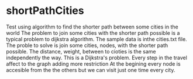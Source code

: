 # shortPathCities
Test using algorithm to find the shorter path between some cities in the world
The problem to join some cities with the shorter path possible is a typical problem to dijkstra algorithm.
The sample data is inthe cities.txt file.
The proble to solve is join some cities, nodes, with the shorter path possible. The distance, weight, between to cioties is the same independently the way.
This is a Dijkstra's problem. Every step in the travel affect to the graph adding more restriction
At the begining every node is accesible from the the others but we can visit just one time every city.

